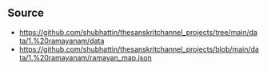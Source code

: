 ## Source
 - https://github.com/shubhattin/thesanskritchannel_projects/tree/main/data/1.%20ramayanam/data
 - https://github.com/shubhattin/thesanskritchannel_projects/blob/main/data/1.%20ramayanam/ramayan_map.json

